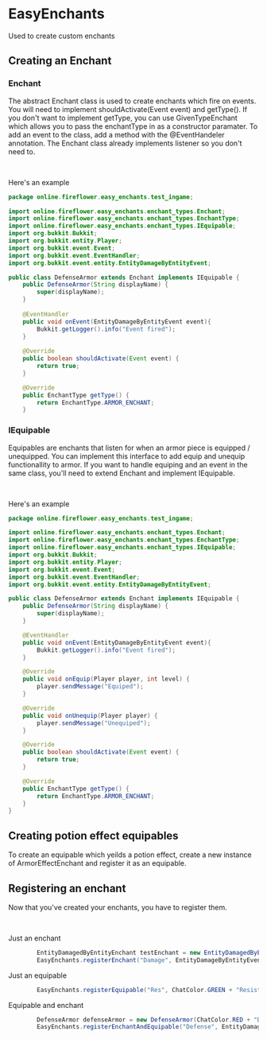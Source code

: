 # EasyEnchants
Used to create custom enchants

## Creating an Enchant
### Enchant
The abstract Enchant class is used to create enchants which fire on events. You will need to implement shouldActivate(Event event) and getType(). If you don't want to implement getType, you can use GivenTypeEnchant which allows you to pass the enchantType in as a constructor paramater.
To add an event to the class, add a method with the @EventHandeler annotation. The Enchant class already implements listener so you don't need to.

<br>

Here's an example

```java
package online.fireflower.easy_enchants.test_ingame;

import online.fireflower.easy_enchants.enchant_types.Enchant;
import online.fireflower.easy_enchants.enchant_types.EnchantType;
import online.fireflower.easy_enchants.enchant_types.IEquipable;
import org.bukkit.Bukkit;
import org.bukkit.entity.Player;
import org.bukkit.event.Event;
import org.bukkit.event.EventHandler;
import org.bukkit.event.entity.EntityDamageByEntityEvent;

public class DefenseArmor extends Enchant implements IEquipable {
    public DefenseArmor(String displayName) {
        super(displayName);
    }
    
    @EventHandler
    public void onEvent(EntityDamageByEntityEvent event){
        Bukkit.getLogger().info("Event fired");
    }
    
    @Override
    public boolean shouldActivate(Event event) {
        return true;
    }

    @Override
    public EnchantType getType() {
        return EnchantType.ARMOR_ENCHANT;
    }

```

### IEquipable
Equipables are enchants that listen for when an armor piece is equipped / unequipped. You can implement this interface to add equip and unequip functionallity to armor. If you want to handle equiping and an event in the same class, you'll need to extend Enchant and implement IEquipable.

<br>

Here's an example

```java
package online.fireflower.easy_enchants.test_ingame;

import online.fireflower.easy_enchants.enchant_types.Enchant;
import online.fireflower.easy_enchants.enchant_types.EnchantType;
import online.fireflower.easy_enchants.enchant_types.IEquipable;
import org.bukkit.Bukkit;
import org.bukkit.entity.Player;
import org.bukkit.event.Event;
import org.bukkit.event.EventHandler;
import org.bukkit.event.entity.EntityDamageByEntityEvent;

public class DefenseArmor extends Enchant implements IEquipable {
    public DefenseArmor(String displayName) {
        super(displayName);
    }

    @EventHandler
    public void onEvent(EntityDamageByEntityEvent event){
        Bukkit.getLogger().info("Event fired");
    }

    @Override
    public void onEquip(Player player, int level) {
        player.sendMessage("Equiped");
    }

    @Override
    public void onUnequip(Player player) {
        player.sendMessage("Unequiped");
    }

    @Override
    public boolean shouldActivate(Event event) {
        return true;
    }

    @Override
    public EnchantType getType() {
        return EnchantType.ARMOR_ENCHANT;
    }
}

```

## Creating potion effect equipables
To create an equipable which yeilds a potion effect, create a new instance of ArmorEffectEnchant and register it as an equipable.


## Registering an enchant
Now that you've created your enchants, you have to register them.

<br>

Just an enchant
```java
        EntityDamagedByEntityEnchant testEnchant = new EntityDamagedByEntityEnchant(ChatColor.GOLD + "EntityDamagedByEntityEnchant");
        EasyEnchants.registerEnchant("Damage", EntityDamageByEntityEvent.class, testEnchant);
```

Just an equipable
```java
        EasyEnchants.registerEquipable("Res", ChatColor.GREEN + "Resistance", new ArmorEffectEnchant(PotionEffectType.DAMAGE_RESISTANCE));
```

Equipable and enchant
```java
        DefenseArmor defenseArmor = new DefenseArmor(ChatColor.RED + "DefensiveEnchant");
        EasyEnchants.registerEnchantAndEquipable("Defense", EntityDamageByEntityEvent.class, defenseArmor, defenseArmor);
```
